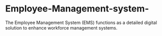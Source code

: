 # Employee-Management-system-
The Employee Management System (EMS) functions as a detailed digital solution to enhance workforce management systems. 
